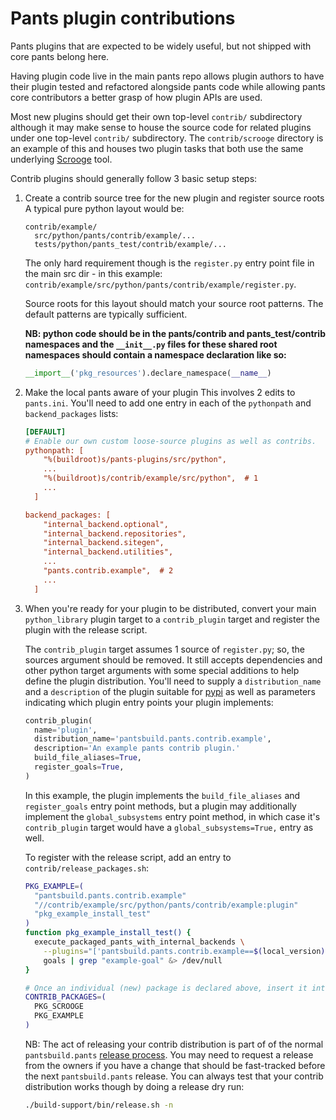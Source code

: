 Pants plugin contributions
==========================

Pants plugins that are expected to be widely useful, but not shipped with core pants belong here.

Having plugin code live in the main pants repo allows plugin authors to have their plugin tested
and refactored alongside pants code while allowing pants core contributors a better grasp of how
plugin APIs are used.

Most new plugins should get their own top-level `contrib/` subdirectory although it may make sense
to house the source code for related plugins under one top-level `contrib/` subdirectory.  The
`contrib/scrooge` directory is an example of this and houses two plugin tasks that both use the same
underlying [Scrooge](https://github.com/twitter/scrooge) tool.

Contrib plugins should generally follow 3 basic setup steps:

1. Create a contrib source tree for the new plugin and register source roots
   A typical pure python layout would be:
   ```
   contrib/example/
     src/python/pants/contrib/example/...
     tests/python/pants_test/contrib/example/...
   ```
   The only hard requirement though is the `register.py` entry point file in the main src dir -
   in this example: `contrib/example/src/python/pants/contrib/example/register.py`.

   Source roots for this layout should match your source root patterns.  The default patterns
   are typically sufficient.

   **NB: python code should be in the pants/contrib and pants_test/contrib namespaces and the
   `__init__.py` files for these shared root namespaces should contain a namespace declaration
   like so:**
   ```python
   __import__('pkg_resources').declare_namespace(__name__)
   ```

2. Make the local pants aware of your plugin
   This involves 2 edits to `pants.ini`.  You'll need to add one entry in each of the
   `pythonpath` and `backend_packages` lists:
   ```ini
   [DEFAULT]
   # Enable our own custom loose-source plugins as well as contribs.
   pythonpath: [
       "%(buildroot)s/pants-plugins/src/python",
       ...
       "%(buildroot)s/contrib/example/src/python",  # 1
       ...
     ]

   backend_packages: [
       "internal_backend.optional",
       "internal_backend.repositories",
       "internal_backend.sitegen",
       "internal_backend.utilities",
       ...
       "pants.contrib.example",  # 2
       ...
     ]
   ```

3. When you're ready for your plugin to be distributed, convert your main `python_library` plugin
   target to a `contrib_plugin` target and register the plugin with the release script.

   The `contrib_plugin` target assumes 1 source of `register.py`; so, the sources argument should be
   removed.  It still accepts dependencies and other python target arguments with some special
   additions to help define the plugin distribution.  You'll need to supply a `distribution_name`
   and a `description` of the plugin suitable for [pypi](https://pypi.python.org/pypi) as well as
   parameters indicating which plugin entry points your plugin implements:
   ```python
   contrib_plugin(
     name='plugin',
     distribution_name='pantsbuild.pants.contrib.example',
     description='An example pants contrib plugin.'
     build_file_aliases=True,
     register_goals=True,
   )
   ```
   In this example, the plugin implements the `build_file_aliases` and `register_goals` entry point
   methods, but a plugin may additionally implement the `global_subsystems` entry point method, in
   which case it's `contrib_plugin` target would have a `global_subsystems=True,` entry as well.

   To register with the release script, add an entry to `contrib/release_packages.sh`:
   ```bash
   PKG_EXAMPLE=(
     "pantsbuild.pants.contrib.example"
     "//contrib/example/src/python/pants/contrib/example:plugin"
     "pkg_example_install_test"
   )
   function pkg_example_install_test() {
     execute_packaged_pants_with_internal_backends \
       --plugins="['pantsbuild.pants.contrib.example==$(local_version)']" \
       goals | grep "example-goal" &> /dev/null
   }

   # Once an individual (new) package is declared above, insert it into the array below)
   CONTRIB_PACKAGES=(
     PKG_SCROOGE
     PKG_EXAMPLE
   )
   ```
   NB: The act of releasing your contrib distribution is part of of the normal `pantsbuild.pants`
   [release process](https://pantsbuild.github.io/howto_contribute.html).  You may need to request
   a release from the owners if you have a change that should be fast-tracked before the next
   `pantsbuild.pants` release.  You can always test that your contrib distribution works though by
   doing a release dry run:
   ```bash
   ./build-support/bin/release.sh -n
   ```

